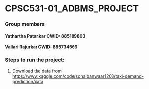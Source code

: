 # CPSC531-01_ADBMS_PROJECT

### Group members
#### Yathartha Patankar CWID: 885189803
#### Vallari Rajurkar CWID: 885734566

### Steps to run the project:

1. Download the data from https://www.kaggle.com/code/sohaibanwaar1203/taxi-demand-prediction/data
